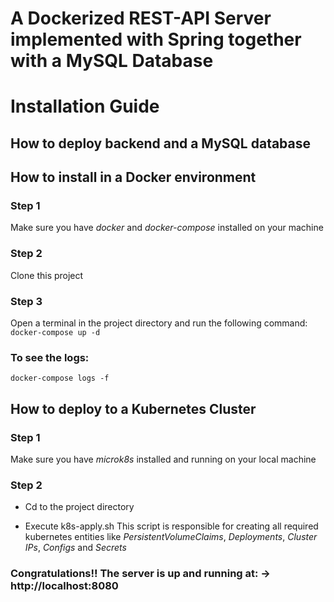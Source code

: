 
# A Dockerized REST-API Server implemented with Spring together with a MySQL Database

# Installation Guide

## How to deploy backend and a MySQL database

## How to install in a Docker environment

### Step 1
Make sure you have *docker* and *docker-compose* installed on your machine

### Step 2
Clone this project

### Step 3
Open a terminal in the project directory and run the following command:
`docker-compose up -d`

### To see the logs:
`docker-compose logs -f`



## How to deploy to a Kubernetes Cluster


### Step 1
Make sure you have *microk8s* installed and running on your local machine

### Step 2
* Cd to the project directory

* Execute k8s-apply.sh
This script is responsible for creating all required kubernetes entities like *PersistentVolumeClaims*, *Deployments*, *Cluster IPs*, *Configs* and *Secrets*



### Congratulations!! The server is up and running at: -> http://localhost:8080
